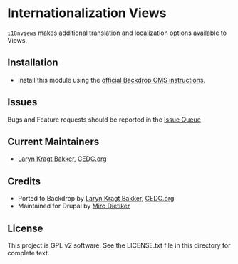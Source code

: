 # Internationalization Views

`i18nviews` makes additional translation and localization options available to
Views.

## Installation

- Install this module using the
[official Backdrop CMS instructions](https://backdropcms.org/guide/modules).

## Issues

Bugs and Feature requests should be reported in the
[Issue Queue](https://github.com/backdrop-contrib/i18nviews/issues)

## Current Maintainers

- [Laryn Kragt Bakker](https://github.com/laryn), [CEDC.org](https://CEDC.org)

## Credits

- Ported to Backdrop by [Laryn Kragt Bakker](https://github.com/laryn),
  [CEDC.org](https://CEDC.org)
- Maintained for Drupal by [Miro Dietiker](https://www.drupal.org/u/miro_dietiker)


## License

This project is GPL v2 software. See the LICENSE.txt file in this directory for
complete text.
